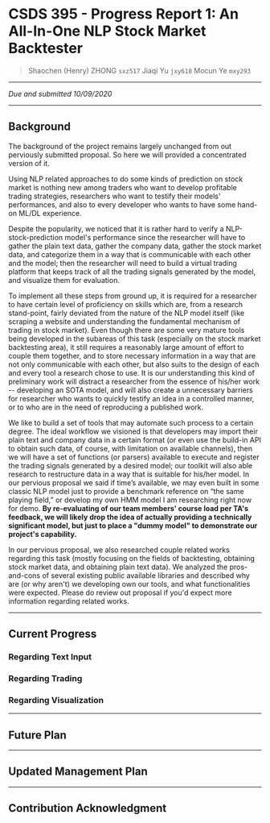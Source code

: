# CSDS 395 - Progress Report 1: An All-In-One NLP Stock Market Backtester

> Shaochen (Henry) ZHONG `sxz517`
> Jiaqi Yu `jxy618`
> Mocun Ye `mxy293`

---
*Due and submitted 10/09/2020*

---


## Background

The background of the project remains largely unchanged from out perviously submitted proposal. So here we will provided a concentrated version of it.

Using NLP related approaches to do some kinds of prediction on stock market is nothing new among traders who want to develop profitable trading strategies, researchers who want to testify their models' performances, and also to every developer who wants to have some hand-on ML/DL experience.

Despite the popularity, we noticed that it is rather hard to verify a NLP-stock-prediction model's performance since the researcher will have to gather the plain text data, gather the company data, gather the stock market data, and categorize them in a way that is communicable with each other and the model; then the researcher will need to build a virtual trading platform that keeps track of all the trading signals generated by the model, and visualize them for evaluation.

To implement all these steps from ground up, it is required for a researcher to have certain level of proficiency on skills which are, from a research stand-point, fairly deviated from the nature of the NLP model itself (like scraping a website and understanding the fundamental mechanism of trading in stock market). Even though there are some very mature tools being developed in the subareas of this task (especially on the stock market backtesting area), it still requires a reasonably large amount of effort to couple them together, and to store necessary information in a way that are not only communicable with each other, but also suits to the design of each and every tool a research chose to use. It is our understanding this kind of preliminary work will distract a researcher from the essence of his/her work -- developing an SOTA model, and will also create a unnecessary barriers for researcher who wants to quickly testify an idea in a controlled manner, or to who are in the need of reproducing a published work.


We like to build a set of tools that may automate such process to a certain degree. The ideal workflow we visioned is that developers may import their plain text and company data in a certain format (or even use the build-in API to obtain such data, of course, with limitation on available channels), then we will have a set of functions (or parsers) available to execute and register the trading signals generated by a desired model; our toolkit will also able research to restructure data in a way that is suitable for his/her model. In our pervious proposal we said if time’s available, we may even built in some classic NLP model just to provide a benchmark reference on “the same playing field,” or develop my own HMM model I am researching right now for demo. **By re-evaluating of our team members' course load per TA's feedback, we will likely drop the idea of actually providing a technically significant model, but just to place a "dummy model" to demonstrate our project's capability.**

In our pervious proposal, we also researched couple related works regarding this task (mostly focusing on the fields of backtesting, obtaining stock market data, and obtaining plain text data). We analyzed the pros-and-cons of several existing public available libraries and described why are (or why aren't) we developing own our tools, and what functionalities were expected. Please do review out proposal if you'd expect more information regarding related works.

---

## Current Progress


### Regarding Text Input


### Regarding Trading



### Regarding Visualization


---

## Future Plan


---

## Updated Management Plan


---
## Contribution Acknowledgment



